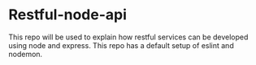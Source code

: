 # Restful-node-api

This repo will be used to explain how restful services can be developed using node and express.
This repo has a default setup of eslint and nodemon.